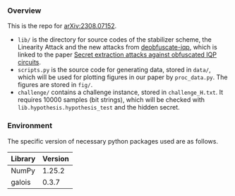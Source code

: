 
### Overview

This is the repo for [arXiv:2308.07152](https://arxiv.org/abs/2308.07152). 

- `lib/` is the directory for source codes of the stabilizer scheme, the Linearity Attack and the new attacks from [deobfuscate-iqp](https://github.com/goliath-klein/deobfuscate-iqp/tree/4bbbc3f0e059dc521d5e2aab5a162fc67fc94fe0), which is linked to the paper [Secret extraction attacks against obfuscated IQP circuits](https://arxiv.org/abs/2312.10156).
- `scripts.py` is the source code for generating data, stored in `data/`, which will be used for plotting figures in our paper by `proc_data.py`. The figures are stored in `fig/`.
- `challenge/` contains a challenge instance, stored in `challenge_H.txt`. It requires 10000 samples (bit strings), which will be checked with `lib.hypothesis.hypothesis_test` and the hidden secret. 


### Environment

The specific version of necessary python packages used are as follows.

| Library  | Version |
|----------|---------|
| NumPy    | 1.25.2  |
| galois   | 0.3.7   |